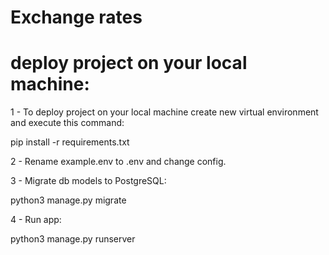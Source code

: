 # Exchange rates

# deploy project on your local machine:
1 - To deploy project on your local machine create new virtual environment and execute this command:

pip install -r requirements.txt

2 - Rename example.env to .env and change config.

3 - Migrate db models to PostgreSQL:

python3 manage.py migrate

4 - Run app:

python3 manage.py runserver
